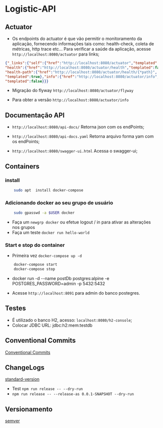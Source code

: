 # Logistic-API

## Actuator

* Os endpoints do actuator é que vão permitir o monitoramento da aplicação, fornecendo informações tais como: health-check, coleta de métricas, http trace etc... Para verificar a saúde da aplicação, acesse `http://localhost:8080/actuator` para links;

```json
{"_links":{"self":{"href":"http://localhost:8080/actuator","templated":false},
"health":{"href":"http://localhost:8080/actuator/health","templated":false},
"health-path":{"href":"http://localhost:8080/actuator/health/{*path}",
"templated":true},"info":{"href":"http://localhost:8080/actuator/info",
"templated":false}}}
```

* Migração do flyway `http://localhost:8080/actuator/flyway`

* Para obter a versão `http://localhost:8080/actuator/info`

## Documentação API

* `http://localhost:8080/api-docs/` Retorna json com os endPoints;

* `http://localhost:8080/api-docs.yaml` Retorna arquivo forma yam com os endPoints;

* `http://localhost:8080/swagger-ui.html` Acessa o swagger-ui;

## Containers

### install

```sh
    sudo apt  install docker-compose
```

### Adicionando docker ao seu grupo de usuário

```sh
    sudo gpasswd -a $USER docker
```

* Faça um `newgrp docker` ou efetue logout / in para ativar as alterações nos grupos
* Faça um teste `docker run hello-world`

### Start e stop do container

* Primeira vez `docker-compose up -d`

```sh
    docker-compose start
    docker-compose stop
```

* docker run -d --name postDb postgres:alpine -e POSTGRES_PASSWORD=admin -p 5432:5432


* Acesse `http://localhost:8091` para admin do banco postegres.

## Testes

* É utilizado o banco H2, acesso: `localhost:8080/h2-console`;
* Colocar JDBC URL: jdbc:h2:mem:testdb

## Conventional Commits

[Conventional Commits](https://www.conventionalcommits.org/)

## ChangeLogs

[standard-version](https://www.npmjs.com/package/standard-version)

* Test `npm run release -- --dry-run`
* `npm run release -- --release-as 0.0.1-SNAPSHOT --dry-run`

## Versionamento

[semver](https://semver.org/)
